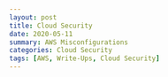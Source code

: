 ```yaml
---
layout: post
title: Cloud Security
date: 2020-05-11
summary: AWS Misconfigurations
categories: Cloud Security
tags: [AWS, Write-Ups, Cloud Security]
---
```

